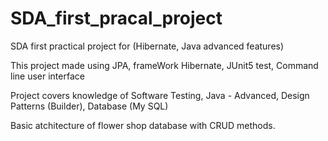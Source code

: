 # SDA_first_pracal_project
SDA first practical project for (Hibernate, Java advanced features)

This project made using JPA, frameWork Hibernate, JUnit5 test, Command line user interface

Project covers knowledge of Software Testing, Java - Advanced, Design Patterns (Builder), Database (My SQL)

Basic atchitecture of flower shop database with CRUD methods.
